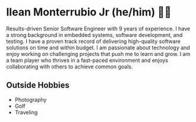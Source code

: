 # Ilean Monterrubio Jr (he/him) 👋🏼
Results-driven Senior Software Engineer with 9 years of experience. I have a strong background in embedded systems, software development, and testing. I have a proven track record of delivering high-quality software solutions on time and within budget. I am passionate about technology and enjoy working on challenging projects that push me to learn and grow. I am a team player who thrives in a fast-paced environment and enjoys collaborating with others to achieve common goals.

## Outside Hobbies
- Photography
- Golf
- Traveling
